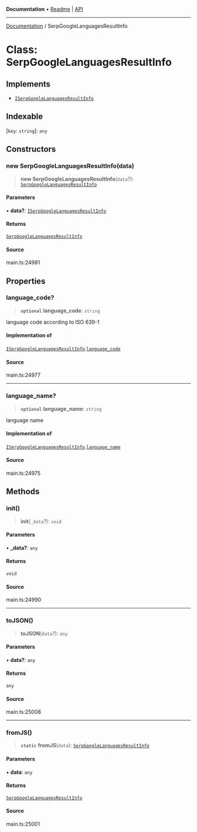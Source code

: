 **Documentation** • [Readme](../README.md) \| [API](../globals.md)

***

[Documentation](../README.md) / SerpGoogleLanguagesResultInfo

# Class: SerpGoogleLanguagesResultInfo

## Implements

- [`ISerpGoogleLanguagesResultInfo`](../interfaces/ISerpGoogleLanguagesResultInfo.md)

## Indexable

 \[`key`: `string`\]: `any`

## Constructors

### new SerpGoogleLanguagesResultInfo(data)

> **new SerpGoogleLanguagesResultInfo**(`data`?): [`SerpGoogleLanguagesResultInfo`](SerpGoogleLanguagesResultInfo.md)

#### Parameters

• **data?**: [`ISerpGoogleLanguagesResultInfo`](../interfaces/ISerpGoogleLanguagesResultInfo.md)

#### Returns

[`SerpGoogleLanguagesResultInfo`](SerpGoogleLanguagesResultInfo.md)

#### Source

main.ts:24981

## Properties

### language\_code?

> **`optional`** **language\_code**: `string`

language code according to ISO 639-1

#### Implementation of

[`ISerpGoogleLanguagesResultInfo`](../interfaces/ISerpGoogleLanguagesResultInfo.md).[`language_code`](../interfaces/ISerpGoogleLanguagesResultInfo.md#language_code)

#### Source

main.ts:24977

***

### language\_name?

> **`optional`** **language\_name**: `string`

language name

#### Implementation of

[`ISerpGoogleLanguagesResultInfo`](../interfaces/ISerpGoogleLanguagesResultInfo.md).[`language_name`](../interfaces/ISerpGoogleLanguagesResultInfo.md#language_name)

#### Source

main.ts:24975

## Methods

### init()

> **init**(`_data`?): `void`

#### Parameters

• **\_data?**: `any`

#### Returns

`void`

#### Source

main.ts:24990

***

### toJSON()

> **toJSON**(`data`?): `any`

#### Parameters

• **data?**: `any`

#### Returns

`any`

#### Source

main.ts:25008

***

### fromJS()

> **`static`** **fromJS**(`data`): [`SerpGoogleLanguagesResultInfo`](SerpGoogleLanguagesResultInfo.md)

#### Parameters

• **data**: `any`

#### Returns

[`SerpGoogleLanguagesResultInfo`](SerpGoogleLanguagesResultInfo.md)

#### Source

main.ts:25001
